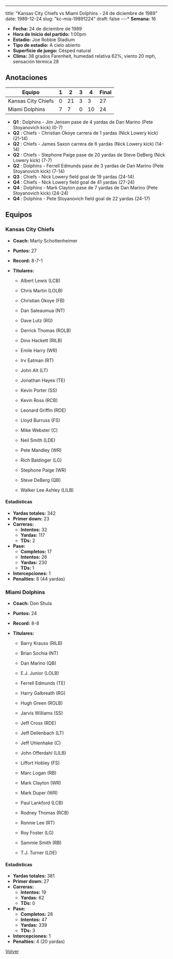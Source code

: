 ---
title: "Kansas City Chiefs vs Miami Dolphins - 24 de diciembre de 1989"
date: 1989-12-24
slug: "kc-mia-19891224"
draft: false
---* **Semana:** 16
* **Fecha:** 24 de diciembre de 1989
* **Hora de Inicio del partido:** 1:00pm
* **Estadio:** Joe Robbie Stadium
* **Tipo de estadio:** A cielo abierto
* **Superficie de juego:** Césped natural
* **Clima:** 38 grados Farenheit, humedad relativa 62%, viento 20 mph, sensación térmica 28




## Anotaciones
| Equipo | 1 | 2 | 3 | 4 | Final |
|--------|---|---|---|---|-------|
| Kansas City Chiefs  | 0 | 21 | 3 | 3  | 27 |
| Miami Dolphins  | 7 | 7 | 0 | 10  | 24 |
* **Q1** : Dolphins - Jim Jensen pase de 4 yardas de Dan Marino (Pete Stoyanovich kick) (0-7)
* **Q2** : Chiefs - Christian Okoye carrera de 1 yardas (Nick Lowery kick) (21-14)
* **Q2** : Chiefs - James Saxon carrera de 6 yardas (Nick Lowery kick) (14-14)
* **Q2** : Chiefs - Stephone Paige pase de 20 yardas de Steve DeBerg (Nick Lowery kick) (7-7)
* **Q2** : Dolphins - Ferrell Edmunds pase de 3 yardas de Dan Marino (Pete Stoyanovich kick) (7-14)
* **Q3** : Chiefs - Nick Lowery field goal de 19 yardas (24-14)
* **Q4** : Chiefs - Nick Lowery field goal de 41 yardas (27-24)
* **Q4** : Dolphins - Mark Clayton pase de 7 yardas de Dan Marino (Pete Stoyanovich kick) (24-24)
* **Q4** : Dolphins - Pete Stoyanovich field goal de 22 yardas (24-17)


## Equipos


### Kansas City Chiefs
* **Coach:** Marty Schottenheimer
* **Puntos:** 27
* **Record:** 8-7-1
* **Titulares:** 

  * Albert Lewis (LCB) 

  * Chris Martin (LOLB) 

  * Christian Okoye (FB) 

  * Dan Saleaumua (NT) 

  * Dave Lutz (RG) 

  * Derrick Thomas (ROLB) 

  * Dino Hackett (RILB) 

  * Emile Harry (WR) 

  * Irv Eatman (RT) 

  * John Alt (LT) 

  * Jonathan Hayes (TE) 

  * Kevin Porter (SS) 

  * Kevin Ross (RCB) 

  * Leonard Griffin (RDE) 

  * Lloyd Burruss (FS) 

  * Mike Webster (C) 

  * Neil Smith (LDE) 

  * Pete Mandley (WR) 

  * Rich Baldinger (LG) 

  * Stephone Paige (WR) 

  * Steve DeBerg (QB) 

  * Walker Lee Ashley (LILB) 

#### Estadísticas
* **Yardas totales:** 342
* **Primer down:** 23
* **Carreras:**
  * **Intentos:** 32
  * **Yardas:** 117
  * **TDs:** 2
* **Pase:**
  * **Completos:** 17
  * **Intentos:** 26
  * **Yardas:** 230
  * **TDs:** 1
* **Intercepciones:** 1
* **Penalties:** 8 (44 yardas)

### Miami Dolphins
* **Coach:** Don Shula
* **Puntos:** 24
* **Record:** 8-8
* **Titulares:** 

  * Barry Krauss (RILB) 

  * Brian Sochia (NT) 

  * Dan Marino (QB) 

  * E.J. Junior (LOLB) 

  * Ferrell Edmunds (TE) 

  * Harry Galbreath (RG) 

  * Hugh Green (ROLB) 

  * Jarvis Williams (SS) 

  * Jeff Cross (RDE) 

  * Jeff Dellenbach (LT) 

  * Jeff Uhlenhake (C) 

  * John Offerdahl (LILB) 

  * Liffort Hobley (FS) 

  * Marc Logan (RB) 

  * Mark Clayton (WR) 

  * Mark Duper (WR) 

  * Paul Lankford (LCB) 

  * Rodney Thomas (RCB) 

  * Ronnie Lee (RT) 

  * Roy Foster (LG) 

  * Sammie Smith (RB) 

  * T.J. Turner (LDE) 

#### Estadísticas
* **Yardas totales:** 381
* **Primer down:** 27
* **Carreras:**
  * **Intentos:** 19
  * **Yardas:** 62
  * **TDs:** 0
* **Pase:**
  * **Completos:** 28
  * **Intentos:** 47
  * **Yardas:** 339
  * **TDs:** 3
* **Intercepciones:** 1
* **Penalties:** 4 (20 yardas)


[Volver](/historia/1989)
